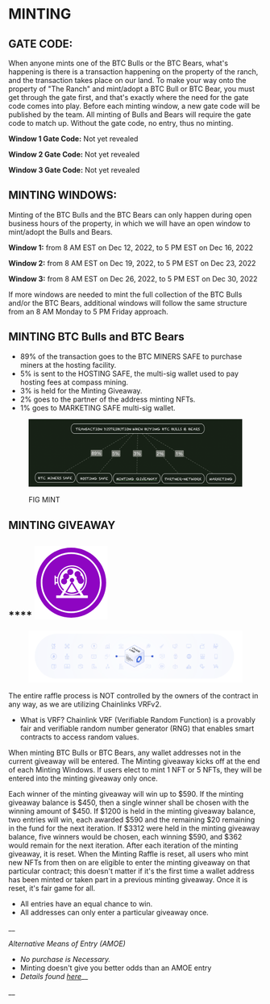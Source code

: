 # MINTING

## GATE CODE:&#x20;

When anyone mints one of the BTC Bulls or the BTC Bears, what's happening is there is a transaction happening on the property of the ranch, and the transaction takes place on our land. To make your way onto the property of "The Ranch" and mint/adopt a BTC Bull or BTC Bear, you must get through the gate first, and that's exactly where the need for the gate code comes into play. Before each minting window, a new gate code will be published by the team. All minting of Bulls and Bears will require the gate code to match up. Without the gate code, no entry, thus no minting.&#x20;

**Window 1 Gate Code:** Not yet revealed

**Window 2 Gate Code:** Not yet revealed

**Window 3 Gate Code:** Not yet revealed



## **MINTING WINDOWS:**

Minting of the BTC Bulls and the BTC Bears can only happen during open business hours of the property, in which we will have an open window to mint/adopt the Bulls and Bears.&#x20;

**Window 1:** from 8 AM EST on Dec 12, 2022, to 5 PM EST on Dec 16, 2022

**Window 2:** from 8 AM EST on Dec 19, 2022, to 5 PM EST on Dec 23, 2022

**Window 3:** from 8 AM EST on Dec 26, 2022, to 5 PM EST on Dec 30, 2022

If more windows are needed to mint the full collection of the BTC Bulls and/or the BTC Bears, additional windows will follow the same structure from an 8 AM Monday to 5 PM Friday approach.&#x20;



## MINTING BTC Bulls and BTC Bears

* 89% of the transaction goes to the BTC MINERS SAFE to purchase miners at the hosting facility.&#x20;
* 5% is sent to the HOSTING SAFE, the multi-sig wallet used to pay hosting fees at compass mining.&#x20;
* 3% is held for the Minting Giveaway.
* 2% goes to the partner of the address minting NFTs.
* 1% goes to MARKETING SAFE multi-sig wallet.&#x20;

<figure><img src="../../../.gitbook/assets/image (2) (1).png" alt=""><figcaption><p>FIG MINT</p></figcaption></figure>

## **MINTING GIVEAWAY**

## &#x20;**** ![](<../../../.gitbook/assets/image (4) (1).png>)&#x20;

<figure><img src="../../../.gitbook/assets/image (1) (7).png" alt=""><figcaption></figcaption></figure>



The entire raffle process is NOT controlled by the owners of the contract in any way, as we are utilizing Chainlinks VRFv2.&#x20;

* What is VRF?  Chainlink VRF (Verifiable Random Function) is a provably fair and verifiable random number generator (RNG) that enables smart contracts to access random values.

When minting BTC Bulls or BTC Bears, any wallet addresses not in the current giveaway will be entered. The Minting giveaway kicks off at the end of each Minting Windows. If users elect to mint 1 NFT or 5 NFTs, they will be entered into the minting giveaway only once.&#x20;

Each winner of the minting giveaway will win up to $590. If the minting giveaway balance is $450, then a single winner shall be chosen with the winning amount of $450. If $1200 is held in the minting giveaway balance, two entries will win, each awarded $590 and the remaining $20 remaining in the fund for the next iteration. If $3312 were held in the minting giveaway balance, five winners would be chosen, each winning $590, and $362 would remain for the next iteration.  After each iteration of the minting giveaway, it is reset. When the Minting Raffle is reset, all users who mint new NFTs from then on are eligible to enter the minting giveaway on that particular contract; this doesn't matter if it's the first time a wallet address has been minted or taken part in a previous minting giveaway. Once it is reset, it's fair game for all.

* All entries have an equal chance to win.
* All addresses can only enter a particular giveaway once.&#x20;

__

_Alternative Means of Entry (AMOE)_

* _No purchase is Necessary._&#x20;
* Minting doesn't give you better odds than an AMOE entry
* _Details found_ [_here_](../../../legal/contest-rules/)__

__

&#x20;
